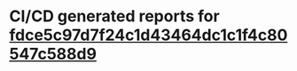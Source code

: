 # CI/CD generated reports for [fdce5c97d7f24c1d43464dc1c1f4c80547c588d9](https://github.com/hydephp/develop/commit/fdce5c97d7f24c1d43464dc1c1f4c80547c588d9)
